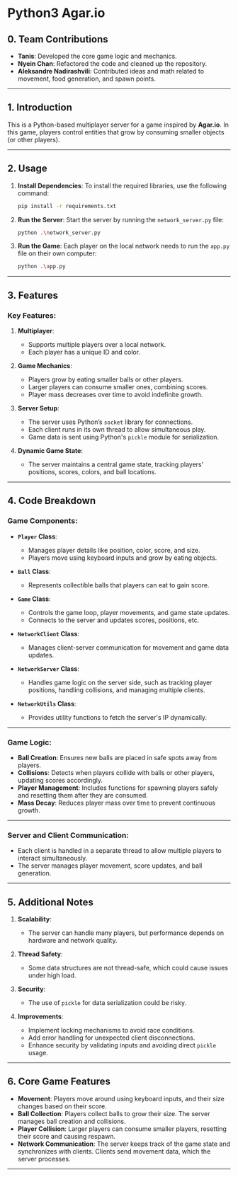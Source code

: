 # Python3 Agar.io

## 0. Team Contributions

- **Tanis**: Developed the core game logic and mechanics.
- **Nyein Chan**: Refactored the code and cleaned up the repository.
- **Aleksandre Nadirashvili**: Contributed ideas and math related to movement, food generation, and spawn points.

---

## 1. Introduction

This is a Python-based multiplayer server for a game inspired by **Agar.io**. In this game, players control entities that grow by consuming smaller objects (or other players).

---


## 2. Usage

1. **Install Dependencies**: 
   To install the required libraries, use the following command:

   ```bash
   pip install -r requirements.txt
   ```


2. **Run the Server**: Start the server by running the `network_server.py` file:
   
   ```bash
   python .\network_server.py
   ```

3. **Run the Game**: Each player on the local network needs to run the `app.py` file on their own computer:
   
   ```bash
   python .\app.py
   ```
---

## 3. Features

### **Key Features:**
1. **Multiplayer**: 
   - Supports multiple players over a local network.
   - Each player has a unique ID and color.

2. **Game Mechanics**: 
   - Players grow by eating smaller balls or other players.
   - Larger players can consume smaller ones, combining scores.
   - Player mass decreases over time to avoid indefinite growth.

3. **Server Setup**: 
   - The server uses Python’s `socket` library for connections.
   - Each client runs in its own thread to allow simultaneous play.
   - Game data is sent using Python's `pickle` module for serialization.

4. **Dynamic Game State**: 
   - The server maintains a central game state, tracking players' positions, scores, colors, and ball locations.

---

## 4. Code Breakdown

### **Game Components:**

- **`Player` Class**: 
   - Manages player details like position, color, score, and size.
   - Players move using keyboard inputs and grow by eating objects.
  
- **`Ball` Class**: 
   - Represents collectible balls that players can eat to gain score.

- **`Game` Class**: 
   - Controls the game loop, player movements, and game state updates.
   - Connects to the server and updates scores, positions, etc.

- **`NetworkClient` Class**: 
   - Manages client-server communication for movement and game data updates.

- **`NetworkServer` Class**: 
   - Handles game logic on the server side, such as tracking player positions, handling collisions, and managing multiple clients.
   
- **`NetworkUtils` Class**: 
   - Provides utility functions to fetch the server's IP dynamically.

---

### **Game Logic**:
- **Ball Creation**: Ensures new balls are placed in safe spots away from players.
- **Collisions**: Detects when players collide with balls or other players, updating scores accordingly.
- **Player Management**: Includes functions for spawning players safely and resetting them after they are consumed.
- **Mass Decay**: Reduces player mass over time to prevent continuous growth.

---

### **Server and Client Communication**:
- Each client is handled in a separate thread to allow multiple players to interact simultaneously.
- The server manages player movement, score updates, and ball generation.

---

## 5. Additional Notes

1. **Scalability**: 
   - The server can handle many players, but performance depends on hardware and network quality.

2. **Thread Safety**: 
   - Some data structures are not thread-safe, which could cause issues under high load.

3. **Security**: 
   - The use of `pickle` for data serialization could be risky.

4. **Improvements**: 
   - Implement locking mechanisms to avoid race conditions.
   - Add error handling for unexpected client disconnections.
   - Enhance security by validating inputs and avoiding direct `pickle` usage.

---

## 6. Core Game Features

- **Movement**: Players move around using keyboard inputs, and their size changes based on their score.
- **Ball Collection**: Players collect balls to grow their size. The server manages ball creation and collisions.
- **Player Collision**: Larger players can consume smaller players, resetting their score and causing respawn.
- **Network Communication**: The server keeps track of the game state and synchronizes with clients. Clients send movement data, which the server processes.

---
